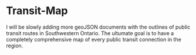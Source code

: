 # Transit-Map
I will be slowly adding more geoJSON documents with the outlines of public transit routes in Southwestern Ontario.
The ultumate goal is to have a completely comprehensive map of every public transit connection in the region.
